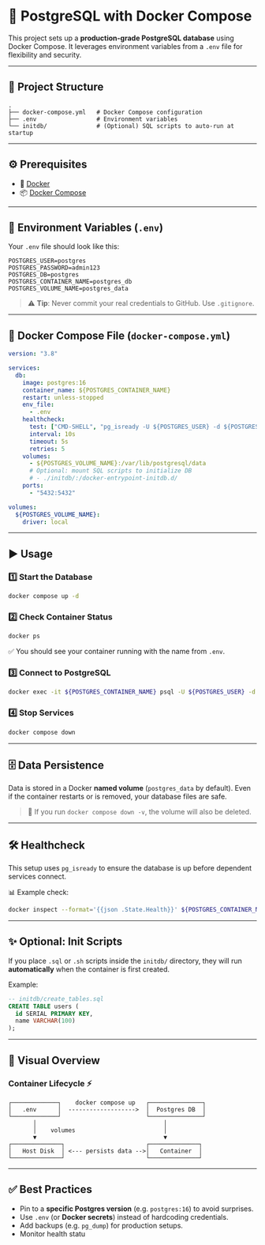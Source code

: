 # 🚀 PostgreSQL with Docker Compose

This project sets up a **production-grade PostgreSQL database** using Docker Compose. It leverages environment variables from a `.env` file for flexibility and security.

---

## 📂 Project Structure

```
.
├── docker-compose.yml   # Docker Compose configuration
├── .env                 # Environment variables
└── initdb/              # (Optional) SQL scripts to auto-run at startup
```

---

## ⚙️ Prerequisites

* 🐳 [Docker](https://docs.docker.com/get-docker/)
* 📦 [Docker Compose](https://docs.docker.com/compose/install/)

---

## 📝 Environment Variables (`.env`)

Your `.env` file should look like this:

```env
POSTGRES_USER=postgres
POSTGRES_PASSWORD=admin123
POSTGRES_DB=postgres
POSTGRES_CONTAINER_NAME=postgres_db
POSTGRES_VOLUME_NAME=postgres_data
```

> ⚠️ **Tip**: Never commit your real credentials to GitHub. Use `.gitignore`.

---

## 🐘 Docker Compose File (`docker-compose.yml`)

```yaml
version: "3.8"

services:
  db:
    image: postgres:16
    container_name: ${POSTGRES_CONTAINER_NAME}
    restart: unless-stopped
    env_file:
      - .env
    healthcheck:
      test: ["CMD-SHELL", "pg_isready -U ${POSTGRES_USER} -d ${POSTGRES_DB}"]
      interval: 10s
      timeout: 5s
      retries: 5
    volumes:
      - ${POSTGRES_VOLUME_NAME}:/var/lib/postgresql/data
      # Optional: mount SQL scripts to initialize DB
      # - ./initdb/:/docker-entrypoint-initdb.d/
    ports:
      - "5432:5432"

volumes:
  ${POSTGRES_VOLUME_NAME}:
    driver: local
```

---

## ▶️ Usage

### 1️⃣ Start the Database

```bash
docker compose up -d
```

### 2️⃣ Check Container Status

```bash
docker ps
```

✅ You should see your container running with the name from `.env`.

### 3️⃣ Connect to PostgreSQL

```bash
docker exec -it ${POSTGRES_CONTAINER_NAME} psql -U ${POSTGRES_USER} -d ${POSTGRES_DB}
```

### 4️⃣ Stop Services

```bash
docker compose down
```

---

## 🗄️ Data Persistence

Data is stored in a Docker **named volume** (`postgres_data` by default). Even if the container restarts or is removed, your database files are safe.

> 🛑 If you run `docker compose down -v`, the volume will also be deleted.

---

## 🛠️ Healthcheck

This setup uses `pg_isready` to ensure the database is up before dependent services connect.

📊 Example check:

```bash
docker inspect --format='{{json .State.Health}}' ${POSTGRES_CONTAINER_NAME} | jq
```

---

## ✨ Optional: Init Scripts

If you place `.sql` or `.sh` scripts inside the `initdb/` directory, they will run **automatically** when the container is first created.

Example:

```sql
-- initdb/create_tables.sql
CREATE TABLE users (
  id SERIAL PRIMARY KEY,
  name VARCHAR(100)
);
```

---

## 📸 Visual Overview

### Container Lifecycle ⚡

```
┌─────────────┐    docker compose up   ┌───────────────┐
│   .env      │  ------------------->  │  Postgres DB  │
└─────────────┘                        └───────────────┘
       │                                    │
       │    volumes                         │
       ▼                                    ▼
┌──────────────┐                       ┌──────────────┐
│   Host Disk  │ <--- persists data -->│   Container  │
└──────────────┘                       └──────────────┘
```

---

## ✅ Best Practices

* Pin to a **specific Postgres version** (e.g. `postgres:16`) to avoid surprises.
* Use `.env` (or **Docker secrets**) instead of hardcoding credentials.
* Add backups (e.g. `pg_dump`) for production setups.
* Monitor health statu
